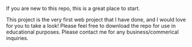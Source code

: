 If you are new to this repo, this is a great place to start. 

This project is the very first web project that I have done, and I would love for you to take a look! Please feel free to download the 
repo for use in educational purposes. Please contact me for any business/commerical inquiries. 